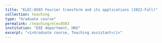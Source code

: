 ```yaml
---
title: "ELEC:8503 Fourier transform and its applications (2022-Fall)"
collection: teaching
type: "Graduate course"
permalink: /teaching/elec8503
institution: "EEE department, HKU"
excerpt: "<i>Graduate course, Teaching assistant</i>"
---
```

